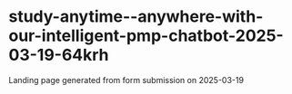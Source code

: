 # study-anytime--anywhere-with-our-intelligent-pmp-chatbot-2025-03-19-64krh
Landing page generated from form submission on 2025-03-19
